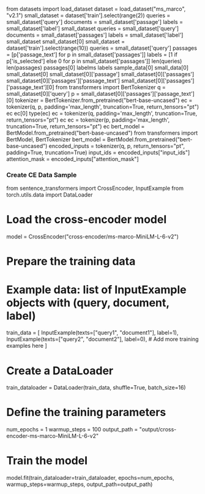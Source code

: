 from datasets import load_dataset
dataset = load_dataset("ms_marco", "v2.1")
small_dataset = dataset['train'].select(range(2))
queries = small_dataset['query']
documents = small_dataset['passage']
labels = small_dataset['label']
small_dataset
queries = small_dataset['query']
documents = small_dataset['passages']
labels = small_dataset['label']
small_dataset
small_dataset[0]
small_dataset = dataset['train'].select(range(10))
queries = small_dataset['query']
passages = [p['passage_text'] for p in small_dataset['passages']]
labels = [1 if p['is_selected'] else 0 for p in small_dataset['passages']]
len(queries)
len(passages)
passages[0]
labelms
labels
sample_data[0]
small_data[0]
small_dataset[0]
small_dataset[0]['passage']
small_dataset[0]['passages']
small_dataset[0]['passages']['passage_text']
small_dataset[0]['passages']['passage_text'][0]
from transformers import BertTokenizer
q = small_dataset[0]['query']
p = small_dataset[0]['passages']['passage_text'][0]
tokenizer = BertTokenizer.from_pretrained("bert-base-uncased")
ec = tokenizer(q, p, padding='max_length', truncation=True, return_tensors="pt")
ec
ec[0]
type(ec)
ec = tokenizer(q, padding='max_length', truncation=True, return_tensors="pt")
ec
ec = tokenizer(p, padding='max_length', truncation=True, return_tensors="pt")
ec
bert_model = BertModel.from_pretrained("bert-base-uncased")
from transformers import BertModel, BertTokenizer
bert_model = BertModel.from_pretrained("bert-base-uncased")
encoded_inputs = tokenizer(q, p, return_tensors="pt", padding=True, truncation=True)
input_ids = encoded_inputs["input_ids"]
attention_mask = encoded_inputs["attention_mask"]


### Create CE Data Sample
from sentence_transformers import CrossEncoder, InputExample
from torch.utils.data import DataLoader

# Load the cross-encoder model
model = CrossEncoder("cross-encoder/ms-marco-MiniLM-L-6-v2")

# Prepare the training data
# Example data: list of InputExample objects with (query, document, label)
train_data = [
    InputExample(texts=["query1", "document1"], label=1),
    InputExample(texts=["query2", "document2"], label=0),
    # Add more training examples here
]

# Create a DataLoader
train_dataloader = DataLoader(train_data, shuffle=True, batch_size=16)

# Define the training parameters
num_epochs = 1
warmup_steps = 100
output_path = "output/cross-encoder-ms-marco-MiniLM-L-6-v2"

# Train the model
model.fit(train_dataloader=train_dataloader,
          epochs=num_epochs,
          warmup_steps=warmup_steps,
          output_path=output_path)
